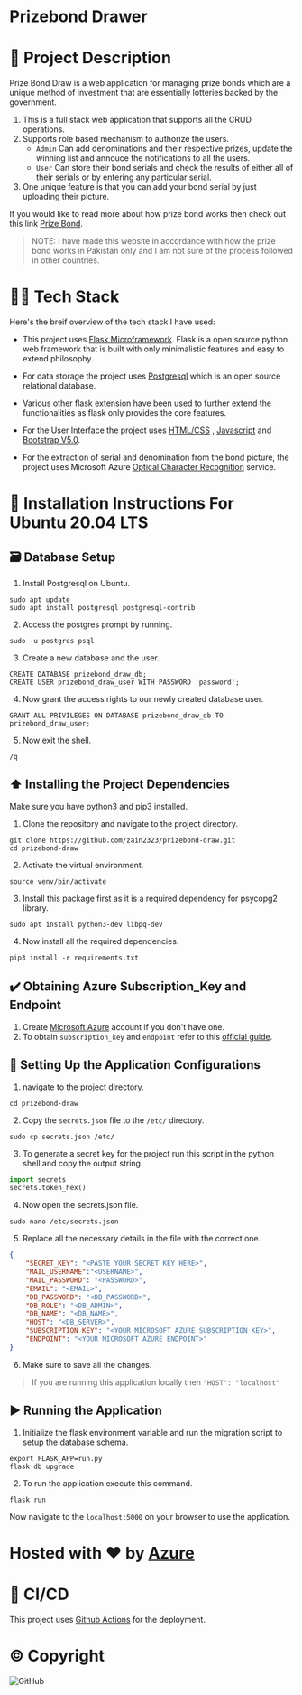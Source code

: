 # Prizebond Drawer
# :scroll: Project Description
Prize Bond Draw is a web application for managing prize bonds which are a unique method of investment that are essentially lotteries backed by the government.

1. This is a full stack web application that supports all the CRUD operations.
2. Supports role based mechanism to authorize the users.
    - `Admin` Can add denominations and their respective prizes, update the winning list and annouce the notifications to all the users.
    - `User` Can store their bond serials and check the results of either all of their serials or by entering any particular serial.
3. One unique feature is that you can add your bond serial by just uploading their picture.

If you would like to read more about how prize bond works then check out this link [Prize Bond](https://profit.pakistantoday.com.pk/2021/08/01/all-you-need-to-know-about-government-prize-bonds/).

>NOTE: I have made this website in accordance with how the prize bond works in Pakistan only and I am not sure of the process followed in other countries.

# :technologist: Tech Stack
Here's the breif overview of the tech stack I have used:

* This project uses [Flask Microframework](https://flask.palletsprojects.com/en/2.0.x/). Flask is a open source python web framework that is built with only minimalistic features and easy to extend philosophy.

* For data storage the project uses [Postgresql](https://www.postgresql.org/) which is an open source relational database.

* Various other flask extension have been used to further extend the functionalities as flask only provides the core features.

* For the User Interface the project uses [HTML/CSS](https://www.w3.org/standards/webdesign/htmlcss) , [Javascript](https://developer.mozilla.org/en-US/docs/Web/JavaScript) and [Bootstrap V5.0](https://getbootstrap.com/docs/5.0/getting-started/introduction/).

* For the extraction of serial and denomination from the bond picture, the project uses Microsoft Azure [Optical Character Recognition](https://docs.microsoft.com/en-us/azure/cognitive-services/computer-vision/overview-ocr) service.

# :penguin: Installation Instructions For Ubuntu 20.04 LTS
## :card_file_box: Database Setup
1. Install Postgresql on Ubuntu.
 ``` 
 sudo apt update
 sudo apt install postgresql postgresql-contrib
 ```
 2. Access the postgres prompt by running.
 ```
 sudo -u postgres psql
 ```
 3. Create a new database and the user.
 ```
 CREATE DATABASE prizebond_draw_db;
 CREATE USER prizebond_draw_user WITH PASSWORD 'password';
 ```
 4. Now grant the access rights to our newly created database user.
 ```
 GRANT ALL PRIVILEGES ON DATABASE prizebond_draw_db TO prizebond_draw_user;
 ``` 
 5. Now exit the shell.
 ```
 /q
 ```
## :arrow_up: Installing the Project Dependencies

Make sure you have python3 and pip3 installed.

1. Clone the repository and navigate to the project directory.
```
git clone https://github.com/zain2323/prizebond-draw.git
cd prizebond-draw
```
2. Activate the virtual environment.
```
source venv/bin/activate
```
3. Install this package first as it is a required dependency for psycopg2 library.
```
sudo apt install python3-dev libpq-dev
```
4. Now install all the required dependencies.
```
pip3 install -r requirements.txt
```

## :heavy_check_mark: Obtaining Azure Subscription_Key and Endpoint
1. Create [Microsoft Azure](https://azure.microsoft.com/en-us/) account if you don't have one.
2. To obtain `subscription_key` and `endpoint` refer to this [official guide](https://docs.microsoft.com/en-us/azure/cognitive-services/computer-vision/quickstarts-sdk/client-library?tabs=visual-studio&pivots=programming-language-python). 
## :wrench: Setting Up the Application Configurations
1. navigate to the project directory.
```
cd prizebond-draw
```
2. Copy the ```secrets.json``` file to the ```/etc/``` directory.
```
sudo cp secrets.json /etc/
```
3. To generate a secret key for the project run this script in the python shell and copy the output string.
```python
import secrets
secrets.token_hex()
```
4. Now open the secrets.json file.
```
sudo nano /etc/secrets.json
```
5. Replace all the necessary details in the file with the correct one.
```JSON
{
    "SECRET_KEY": "<PASTE YOUR SECRET KEY HERE>",
    "MAIL_USERNAME":"<USERNAME>",
    "MAIL_PASSWORD": "<PASSWORD>",
    "EMAIL": "<EMAIL>",
    "DB_PASSWORD": "<DB_PASSWORD>",
    "DB_ROLE": "<DB_ADMIN>",
    "DB_NAME": "<DB_NAME>",
    "HOST": "<DB_SERVER>",
    "SUBSCRIPTION_KEY": "<YOUR MICROSOFT AZURE SUBSCRIPTION_KEY>",
    "ENDPOINT": "<YOUR MICROSOFT AZURE ENDPOINT>"
}
```
6. Make sure to save all the changes.

>If you are running this application locally then `"HOST": "localhost" `

## :arrow_forward: Running the Application
1. Initialize the flask environment variable and run the migration script to setup the database schema.
```
export FLASK_APP=run.py
flask db upgrade
```
2. To run the application execute this command.
```
flask run
```
 Now navigate to the `localhost:5000` on your browser to use the application.

# Hosted with :heart: by [Azure](http://prizebond-draw.centralindia.cloudapp.azure.com/)

 # :rocket: CI/CD
This project uses [Github Actions](https://github.com/features/actions) for the deployment. 
# :copyright: Copyright
![GitHub](https://img.shields.io/github/license/zain2323/prizebond-draw)

